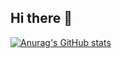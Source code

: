 ## Hi there 👋
[![Anurag's GitHub stats](https://github-readme-stats.vercel.app/api?username=dragon-raja)](https://github.com/anuraghazra/github-readme-stats)
<!--
**dragon-raja/dragon-raja** is a ✨ _special_ ✨ repository because its `README.md` (this file) appears on your GitHub profile.

Here are some ideas to get you started:

- 🔭 I’m currently working on ...
- 🌱 I’m currently learning ...
- 👯 I’m looking to collaborate on ...
- 🤔 I’m looking for help with ...
- 💬 Ask me about ...
- 📫 How to reach me: ...
- 😄 Pronouns: ...
- ⚡ Fun fact: ...
-->
